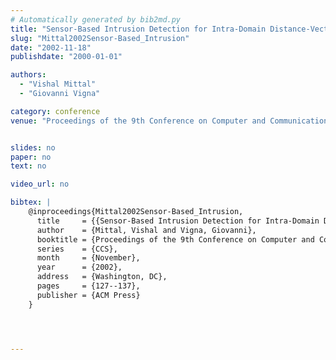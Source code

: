 ```yaml
---
# Automatically generated by bib2md.py
title: "Sensor-Based Intrusion Detection for Intra-Domain Distance-Vector Routing"
slug: "Mittal2002Sensor-Based_Intrusion"
date: "2002-11-18"
publishdate: "2000-01-01"

authors:
  - "Vishal Mittal"
  - "Giovanni Vigna"

category: conference
venue: "Proceedings of the 9th Conference on Computer and Communication Security (CCS)"


slides: no
paper: no
text: no

video_url: no

bibtex: |
    @inproceedings{Mittal2002Sensor-Based_Intrusion,
      title     = {{Sensor-Based Intrusion Detection for Intra-Domain Distance-Vector Routing}},
      author    = {Mittal, Vishal and Vigna, Giovanni},
      booktitle = {Proceedings of the 9th Conference on Computer and Communication Security},
      series    = {CCS},
      month     = {November},
      year      = {2002},
      address   = {Washington, DC},
      pages     = {127--137},
      publisher = {ACM Press}
    }




---
```


